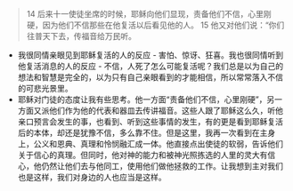 > 14 后来十一使徒坐席的时候，耶稣向他们显现，责备他们不信，心里刚硬，因为他们不信那些在他复活以后看见他的人。 15 他又对他们说：“你们往普天下去，传福音给万民听。

- 我很同情亲眼见到耶稣复活的人的反应 - 害怕、惊讶、狂喜。我也很同情听到他复活消息的人的反应 - 不信，人死了怎么可能复活呢？我们总是以为自己的想法和智慧是完全的，以为只有自己亲眼看到的才能相信，所以常常落入不信的可悲光景里。
- 耶稣对门徒的态度让我有些思考。他一方面“责备他们不信，心里刚硬”，另一方面又派他们作为他的代表和器皿去传讲福音。这些人跟了耶稣这么久，听他亲口预言会发生的事，也看到、听到这些事情的发生，有的更是看到耶稣复活后的本体，却还是犹豫不信，多么靠不住。但是这里，我再一次看到在主身上，公义和恩典、真理和怜悯融汇成一体。他直接点出使徒的软弱，告诉他们关于信心的真理。但同时，他对神的能力和被神光照拣选的人里的灵大有信心，他仍然让他们去与他同工，使用他们做他拯救的工作。让我想到主对我们也是这样，我们对身边的人也应当是这样。


